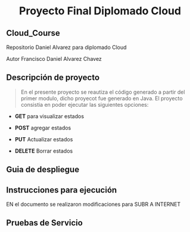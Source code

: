 <h1 align="center"> Proyecto Final Diplomado Cloud </h1>

## Cloud_Course
Repositorio Daniel Alvarez para diplomado Cloud

Autor Francisco Daniel Alvarez Chavez

## Descripción de proyecto
> En el presente proyecto se reautiza el código generado a partir del primer modulo, dicho proyecot fue generado en Java. El proyecto consistia en poder ejecutar las siguientes opciones:

+ **GET** para visualizar estados

+ **POST** agregar estados

+ **PUT** Actualizar estados

+ **DELETE** Borrar estados

## Guia de despliegue

## Instrucciones para ejecución 
EN el documento se realizaron modificaciones para SUBR A INTERNET
## Pruebas de Servicio
